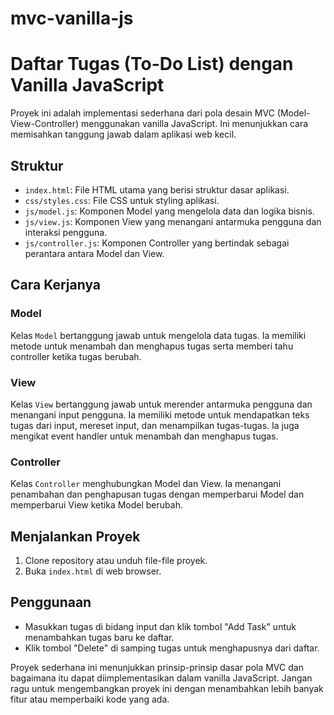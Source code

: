 # mvc-vanilla-js

# Daftar Tugas (To-Do List) dengan Vanilla JavaScript

Proyek ini adalah implementasi sederhana dari pola desain MVC (Model-View-Controller) menggunakan vanilla JavaScript. Ini menunjukkan cara memisahkan tanggung jawab dalam aplikasi web kecil.

## Struktur

- `index.html`: File HTML utama yang berisi struktur dasar aplikasi.
- `css/styles.css`: File CSS untuk styling aplikasi.
- `js/model.js`: Komponen Model yang mengelola data dan logika bisnis.
- `js/view.js`: Komponen View yang menangani antarmuka pengguna dan interaksi pengguna.
- `js/controller.js`: Komponen Controller yang bertindak sebagai perantara antara Model dan View.

## Cara Kerjanya

### Model

Kelas `Model` bertanggung jawab untuk mengelola data tugas. Ia memiliki metode untuk menambah dan menghapus tugas serta memberi tahu controller ketika tugas berubah.

### View

Kelas `View` bertanggung jawab untuk merender antarmuka pengguna dan menangani input pengguna. Ia memiliki metode untuk mendapatkan teks tugas dari input, mereset input, dan menampilkan tugas-tugas. Ia juga mengikat event handler untuk menambah dan menghapus tugas.

### Controller

Kelas `Controller` menghubungkan Model dan View. Ia menangani penambahan dan penghapusan tugas dengan memperbarui Model dan memperbarui View ketika Model berubah.

## Menjalankan Proyek

1. Clone repository atau unduh file-file proyek.
2. Buka `index.html` di web browser.

## Penggunaan

- Masukkan tugas di bidang input dan klik tombol "Add Task" untuk menambahkan tugas baru ke daftar.
- Klik tombol "Delete" di samping tugas untuk menghapusnya dari daftar.

Proyek sederhana ini menunjukkan prinsip-prinsip dasar pola MVC dan bagaimana itu dapat diimplementasikan dalam vanilla JavaScript. Jangan ragu untuk mengembangkan proyek ini dengan menambahkan lebih banyak fitur atau memperbaiki kode yang ada.

